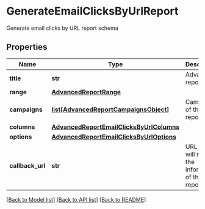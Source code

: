 # GenerateEmailClicksByUrlReport

Generate email clicks by URL report schema
## Properties
Name | Type | Description | Notes
------------ | ------------- | ------------- | -------------
**title** | **str** | Advanced report title | 
**range** | [**AdvancedReportRange**](AdvancedReportRange.md) |  | 
**campaigns** | [**list[AdvancedReportCampaignsObject]**](AdvancedReportCampaignsObject.md) | Campaigns of the report | 
**columns** | [**AdvancedReportEmailClicksByUrlColumns**](AdvancedReportEmailClicksByUrlColumns.md) |  | 
**options** | [**AdvancedReportEmailClicksByUrlOptions**](AdvancedReportEmailClicksByUrlOptions.md) |  | 
**callback_url** | **str** | URL which will receive the information of the report | [optional] 

[[Back to Model list]](../README.md#documentation-for-models) [[Back to API list]](../README.md#documentation-for-api-endpoints) [[Back to README]](../README.md)


